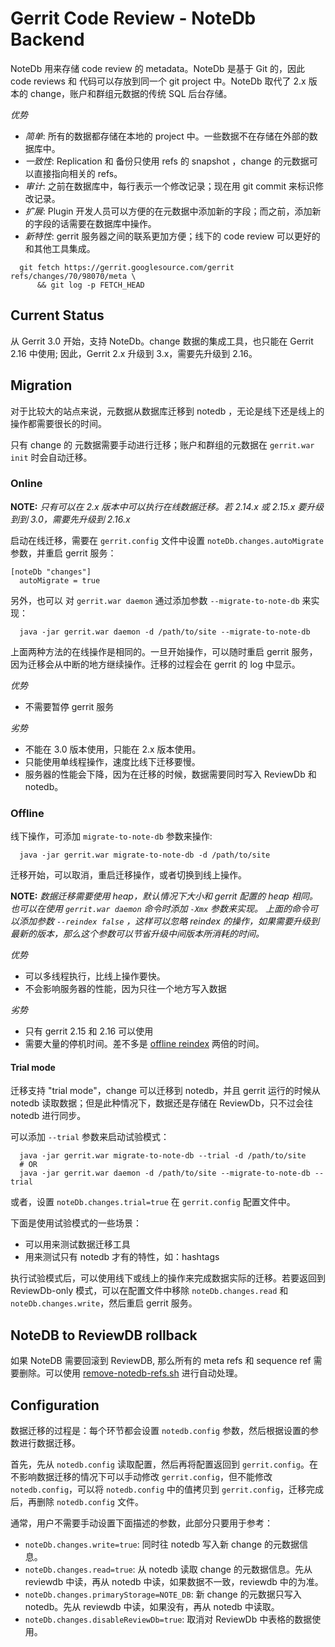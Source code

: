 # Gerrit Code Review - NoteDb Backend

NoteDb 用来存储 code review 的 metadata。NoteDb 是基于 Git 的，因此 code reviews 和 代码可以存放到同一个 git project 中。NoteDb 取代了 2.x 版本的 change，账户和群组元数据的传统 SQL 后台存储。

_优势_
- *简单*: 所有的数据都存储在本地的 project 中。一些数据不在存储在外部的数据库中。
- *一致性*: Replication 和 备份只使用 refs 的 snapshot ，change 的元数据可以直接指向相关的 refs。
- *审计*: 之前在数据库中，每行表示一个修改记录；现在用 git commit 来标识修改记录。
- *扩展*: Plugin 开发人员可以方便的在元数据中添加新的字段；而之前，添加新的字段的话需要在数据库中操作。
- *新特性*: gerrit 服务器之间的联系更加方便；线下的 code review 可以更好的和其他工具集成。

```
  git fetch https://gerrit.googlesource.com/gerrit refs/changes/70/98070/meta \
      && git log -p FETCH_HEAD
```

## Current Status

从 Gerrit 3.0 开始，支持 NoteDb。change 数据的集成工具，也只能在 Gerrit 2.16 中使用; 因此，Gerrit 2.x 升级到 3.x，需要先升级到 2.16。

## Migration

对于比较大的站点来说，元数据从数据库迁移到 notedb ，无论是线下还是线上的操作都需要很长的时间。

只有 change 的 元数据需要手动进行迁移；账户和群组的元数据在 `gerrit.war init` 时会自动迁移。

### Online

**NOTE:**
*只有可以在 2.x 版本中可以执行在线数据迁移。若 2.14.x 或 2.15.x 要升级到到 3.0，需要先升级到 2.16.x*

启动在线迁移，需要在 `gerrit.config` 文件中设置 `noteDb.changes.autoMigrate` 参数，并重启 gerrit 服务：

```
[noteDb "changes"]
  autoMigrate = true
```

另外，也可以 对 `gerrit.war daemon` 通过添加参数 `--migrate-to-note-db` 来实现：

```
  java -jar gerrit.war daemon -d /path/to/site --migrate-to-note-db
```

上面两种方法的在线操作是相同的。一旦开始操作，可以随时重启 gerrit 服务，因为迁移会从中断的地方继续操作。迁移的过程会在 gerrit 的 log 中显示。

_优势_

* 不需要暂停 gerrit 服务

_劣势_

* 不能在 3.0 版本使用，只能在 2.x 版本使用。
* 只能使用单线程操作，速度比线下迁移要慢。
* 服务器的性能会下降，因为在迁移的时候，数据需要同时写入 ReviewDb 和 notedb。

### Offline

线下操作，可添加 `migrate-to-note-db` 参数来操作:
```
  java -jar gerrit.war migrate-to-note-db -d /path/to/site
```

迁移开始，可以取消，重启迁移操作，或者切换到线上操作。

**NOTE:**
*数据迁移需要使用 heap，默认情况下大小和 gerrit 配置的 heap 相同。也可以在使用 `gerrit.war daemon` 命令时添加 `-Xmx` 参数来实现。*
*上面的命令可以添加参数 `--reindex false` ，这样可以忽略 reindex 的操作，如果需要升级到最新的版本，那么这个参数可以节省升级中间版本所消耗的时间。*

_优势_

* 可以多线程执行，比线上操作要快。
* 不会影响服务器的性能，因为只往一个地方写入数据

_劣势_

* 只有 gerrit 2.15 和 2.16 可以使用
* 需要大量的停机时间。差不多是 [offline reindex](pgm-reindex.md) 两倍的时间。

#### Trial mode

迁移支持 "trial mode"，change 可以迁移到 notedb，并且 gerrit 运行的时候从 notedb 读取数据；但是此种情况下，数据还是存储在 ReviewDb，只不过会往 notedb 进行同步。

可以添加 `--trial` 参数来启动试验模式：
```shell
  java -jar gerrit.war migrate-to-note-db --trial -d /path/to/site
  # OR
  java -jar gerrit.war daemon -d /path/to/site --migrate-to-note-db --trial
```

或者，设置 `noteDb.changes.trial=true` 在 `gerrit.config` 配置文件中。

下面是使用试验模式的一些场景：

* 可以用来测试数据迁移工具
* 用来测试只有 notedb 才有的特性，如：hashtags

执行试验模式后，可以使用线下或线上的操作来完成数据实际的迁移。若要返回到 ReviewDb-only 模式，可以在配置文件中移除 `noteDb.changes.read` 和 `noteDb.changes.write`，然后重启 gerrit 服务。

## NoteDB to ReviewDB rollback
如果 NoteDB 需要回滚到 ReviewDB, 那么所有的 meta refs 和 sequence ref 需要删除。可以使用 [remove-notedb-refs.sh](https://gerrit.googlesource.com/gerrit/+/refs/heads/master/contrib/remove-notedb-refs.sh) 进行自动处理。

## Configuration

数据迁移的过程是：每个环节都会设置 `notedb.config` 参数，然后根据设置的参数进行数据迁移。

首先，先从 `notedb.config` 读取配置，然后再将配置返回到 `gerrit.config`。在不影响数据迁移的情况下可以手动修改 `gerrit.config`，但不能修改 `notedb.config`，可以将 `notedb.config` 中的值拷贝到 `gerrit.config`，迁移完成后，再删除 `notedb.config` 文件。

通常，用户不需要手动设置下面描述的参数，此部分只要用于参考：

- `noteDb.changes.write=true`: 同时往 notedb 写入新 change 的元数据信息。
- `noteDb.changes.read=true`: 从 notedb 读取 change 的元数据信息。先从 reviewdb 中读，再从 notedb 中读，如果数据不一致，reviewdb 中的为准。
- `noteDb.changes.primaryStorage=NOTE_DB`: 新 change 的元数据只写入 notedb。先从 reviewdb 中读，如果没有，再从 notedb 中读取。
- `noteDb.changes.disableReviewDb=true`: 取消对 ReviewDb 中表格的数据使用。

